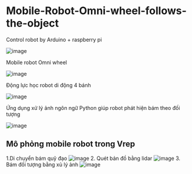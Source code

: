 # Mobile-Robot-Omni-wheel-follows-the-object
Control robot by Arduino + raspberry pi

![image](https://user-images.githubusercontent.com/105936733/234332773-c0d812e8-c461-4687-b6ec-75f441c65a27.png)

Mobile robot Omni wheel

![image](https://user-images.githubusercontent.com/105936733/234333205-c3f1a2bf-8c4e-42bc-9d7d-ea086a1a2416.png)

Động lực học robot di động 4 bánh

![image](https://user-images.githubusercontent.com/105936733/234333553-8329f29c-34ce-4e42-a319-14b6466c2016.png)

Ứng dụng xử lý ảnh ngôn ngữ Python giúp robot phát hiện bám theo đối tượng

![image](https://user-images.githubusercontent.com/105936733/234334210-503c4815-2e36-4f73-97cc-622a913c6b2c.png)

## Mô phỏng mobile robot trong Vrep
1.Di chuyển bám quỹ đạo
![image](https://github.com/HuYingTran/Mobile-Robot-Omni-wheel-follows-the-object/assets/105936733/f3496033-ec3e-428d-857c-4c8a4d4c8da2)
2. Quét bản đồ bằng lidar
![image](https://github.com/HuYingTran/Mobile-Robot-Omni-wheel-follows-the-object/assets/105936733/f4d20470-7924-4a8d-b0fd-adb49fc8bd6d)
3. Bám đối tượng bằng xủ lý ảnh
![image](https://github.com/HuYingTran/Mobile-Robot-Omni-wheel-follows-the-object/assets/105936733/ac461fa1-8cb1-48f9-a4f3-20e4940fea73)

